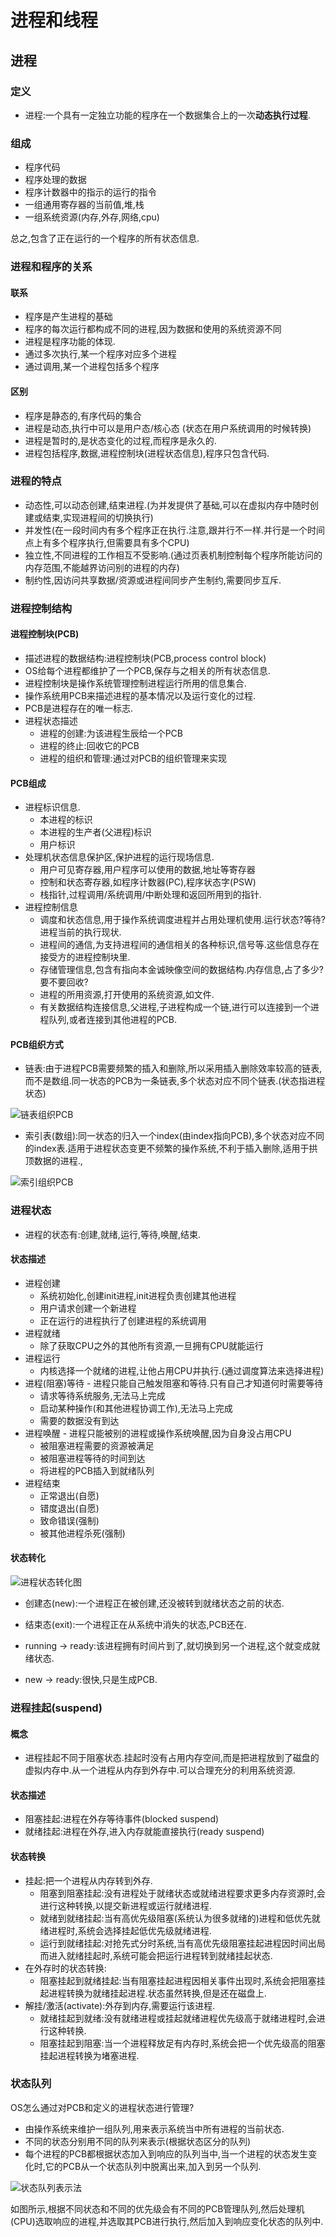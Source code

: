 # 进程和线程
## 进程
### 定义
* 进程:一个具有一定独立功能的程序在一个数据集合上的一次**动态执行过程**.

### 组成
* 程序代码
* 程序处理的数据
* 程序计数器中的指示的运行的指令
* 一组通用寄存器的当前值,堆,栈
* 一组系统资源(内存,外存,网络,cpu)

总之,包含了正在运行的一个程序的所有状态信息.

### 进程和程序的关系
#### 联系
* 程序是产生进程的基础
* 程序的每次运行都构成不同的进程,因为数据和使用的系统资源不同
* 进程是程序功能的体现.
* 通过多次执行,某一个程序对应多个进程
* 通过调用,某一个进程包括多个程序

#### 区别
* 程序是静态的,有序代码的集合
* 进程是动态,执行中可以是用户态/核心态 (状态在用户系统调用的时候转换)
* 进程是暂时的,是状态变化的过程,而程序是永久的.
* 进程包括程序,数据,进程控制块(进程状态信息),程序只包含代码.

### 进程的特点
* 动态性,可以动态创建,结束进程.(为并发提供了基础,可以在虚拟内存中随时创建或结束,实现进程间的切换执行)
* 并发性(在一段时间内有多个程序正在执行.注意,跟并行不一样.并行是一个时间点上有多个程序执行,但需要具有多个CPU)
* 独立性,不同进程的工作相互不受影响.(通过页表机制控制每个程序所能访问的内存范围,不能越界访问别的进程的内存)
* 制约性,因访问共享数据/资源或进程间同步产生制约,需要同步互斥.

### 进程控制结构
#### 进程控制块(PCB)
* 描述进程的数据结构:进程控制块(PCB,process control block)
* OS给每个进程都维护了一个PCB,保存与之相关的所有状态信息.
* 进程控制块是操作系统管理控制进程运行所用的信息集合.
* 操作系统用PCB来描述进程的基本情况以及运行变化的过程.
* PCB是进程存在的唯一标志.
* 进程状态描述
	* 进程的创建:为该进程生辰给一个PCB
	* 进程的终止:回收它的PCB
	* 进程的组织和管理:通过对PCB的组织管理来实现

#### PCB组成
* 进程标识信息.
	* 本进程的标识
	* 本进程的生产者(父进程)标识
	* 用户标识
* 处理机状态信息保护区,保护进程的运行现场信息.
	* 用户可见寄存器,用户程序可以使用的数据,地址等寄存器
	* 控制和状态寄存器,如程序计数器(PC),程序状态字(PSW)
	* 栈指针,过程调用/系统调用/中断处理和返回所用到的指针.
* 进程控制信息
	* 调度和状态信息,用于操作系统调度进程并占用处理机使用.运行状态?等待?进程当前的执行现状.
	* 进程间的通信,为支持进程间的通信相关的各种标识,信号等.这些信息存在接受方的进程控制块里.
	* 存储管理信息,包含有指向本金诚映像空间的数据结构.内存信息,占了多少?要不要回收?
	* 进程的所用资源,打开使用的系统资源,如文件.
	* 有关数据结构连接信息,父进程,子进程构成一个链,进行可以连接到一个进程队列,或者连接到其他进程的PCB.

#### PCB组织方式
* 链表:由于进程PCB需要频繁的插入和删除,所以采用插入删除效率较高的链表,而不是数组.同一状态的PCB为一条链表,多个状态对应不同个链表.(状态指进程状态)

![链表组织PCB](https://github.com/zzhangyuhang/operating-system/blob/master/photo/6.链表组织PCB.png)

* 索引表(数组):同一状态的归入一个index(由index指向PCB),多个状态对应不同的index表.适用于进程状态变更不频繁的操作系统,不利于插入删除,适用于拱顶数据的进程.,

![索引组织PCB](https://github.com/zzhangyuhang/operating-system/blob/master/photo/6.索引组织PCB.png)

### 进程状态
* 进程的状态有:创建,就绪,运行,等待,唤醒,结束.

#### 状态描述
* 进程创建
	* 系统初始化,创建init进程,init进程负责创建其他进程
	* 用户请求创建一个新进程
	* 正在运行的进程执行了创建进程的系统调用
* 进程就绪
	* 除了获取CPU之外的其他所有资源,一旦拥有CPU就能运行
* 进程运行
	* 内核选择一个就绪的进程,让他占用CPU并执行.(通过调度算法来选择进程)
* 进程(阻塞)等待 - 进程只能自己触发阻塞和等待.只有自己才知道何时需要等待
	* 请求等待系统服务,无法马上完成
	* 启动某种操作(和其他进程协调工作),无法马上完成
	* 需要的数据没有到达
* 进程唤醒 - 进程只能被别的进程或操作系统唤醒,因为自身没占用CPU
	* 被阻塞进程需要的资源被满足
	* 被阻塞进程等待的时间到达
	* 将进程的PCB插入到就绪队列
* 进程结束
	* 正常退出(自愿)
	* 错度退出(自愿)
	* 致命错误(强制)
	* 被其他进程杀死(强制)

#### 状态转化

![进程状态转化图](https://github.com/zzhangyuhang/operating-system/blob/master/photo/6.进程状态转化图.png)

* 创建态(new):一个进程正在被创建,还没被转到就绪状态之前的状态.
* 结束态(exit):一个进程正在从系统中消失的状态,PCB还在.

* running -> ready:该进程拥有时间片到了,就切换到另一个进程,这个就变成就绪状态.
* new -> ready:很快,只是生成PCB.

### 进程挂起(suspend)
#### 概念
* 进程挂起不同于阻塞状态.挂起时没有占用内存空间,而是把进程放到了磁盘的虚拟内存中.从一个进程从内存到外存中.可以合理充分的利用系统资源.

#### 状态描述
* 阻塞挂起:进程在外存等待事件(blocked suspend)
* 就绪挂起:进程在外存,进入内存就能直接执行(ready suspend)

#### 状态转换
* 挂起:把一个进程从内存转到外存.
	* 阻塞到阻塞挂起:没有进程处于就绪状态或就绪进程要求更多内存资源时,会进行这种转换,以提交新进程或运行就绪进程.
	* 就绪到就绪挂起:当有高优先级阻塞(系统认为很多就绪的)进程和低优先就绪进程时,系统会选择挂起低优先级就绪进程.
	* 运行到就绪挂起:对抢先式分时系统,当有高优先级阻塞挂起进程因时间出局而进入就绪挂起时,系统可能会把运行进程转到就绪挂起状态.
* 在外存时的状态转换:
	* 阻塞挂起到就绪挂起:当有阻塞挂起进程因相关事件出现时,系统会把阻塞挂起进程转换为就绪挂起进程.状态虽然转换,但是还在磁盘上.
* 解挂/激活(activate):外存到内存,需要运行该进程.
	* 就绪挂起到就绪:没有就绪进程或挂起就绪进程优先级高于就绪进程时,会进行这种转换.
	* 阻塞挂起到阻塞:当一个进程释放足有内存时,系统会把一个优先级高的阻塞挂起进程转换为堵塞进程.

### 状态队列

OS怎么通过对PCB和定义的进程状态进行管理?

* 由操作系统来维护一组队列,用来表示系统当中所有进程的当前状态.
* 不同的状态分别用不同的队列来表示(根据状态区分的队列)
* 每个进程的PCB都根据状态加入到响应的队列当中,当一个进程的状态发生变化时,它的PCB从一个状态队列中脱离出来,加入到另一个队列.

![状态队列表示法](https://github.com/zzhangyuhang/operating-system/blob/master/photo/6.状态队列表示法.png) 

如图所示,根据不同状态和不同的优先级会有不同的PCB管理队列,然后处理机(CPU)选取响应的进程,并选取其PCB进行执行,然后加入到响应变化状态的队列中.
